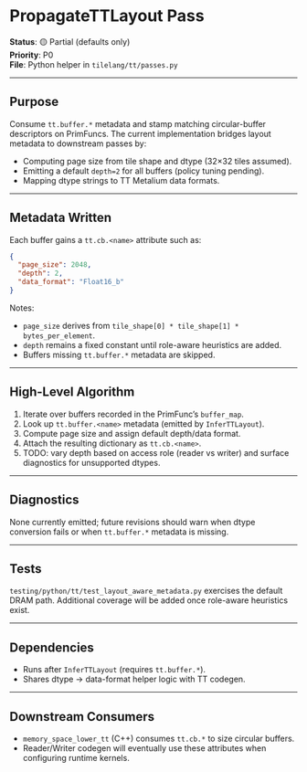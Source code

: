 # PropagateTTLayout Pass

**Status**: 🟡 Partial (defaults only)  
**Priority**: P0  
**File**: Python helper in `tilelang/tt/passes.py`

---

## Purpose

Consume `tt.buffer.*` metadata and stamp matching circular-buffer descriptors on
PrimFuncs. The current implementation bridges layout metadata to downstream
passes by:

- Computing page size from tile shape and dtype (32×32 tiles assumed).
- Emitting a default `depth=2` for all buffers (policy tuning pending).
- Mapping dtype strings to TT Metalium data formats.

---

## Metadata Written

Each buffer gains a `tt.cb.<name>` attribute such as:

```json
{
  "page_size": 2048,
  "depth": 2,
  "data_format": "Float16_b"
}
```

Notes:
- `page_size` derives from `tile_shape[0] * tile_shape[1] * bytes_per_element`.
- `depth` remains a fixed constant until role-aware heuristics are added.
- Buffers missing `tt.buffer.*` metadata are skipped.

---

## High-Level Algorithm

1. Iterate over buffers recorded in the PrimFunc’s `buffer_map`.
2. Look up `tt.buffer.<name>` metadata (emitted by `InferTTLayout`).
3. Compute page size and assign default depth/data format.
4. Attach the resulting dictionary as `tt.cb.<name>`.
5. TODO: vary depth based on access role (reader vs writer) and surface
   diagnostics for unsupported dtypes.

---

## Diagnostics

None currently emitted; future revisions should warn when dtype conversion
fails or when `tt.buffer.*` metadata is missing.

---

## Tests

`testing/python/tt/test_layout_aware_metadata.py` exercises the default DRAM
path. Additional coverage will be added once role-aware heuristics exist.

---

## Dependencies

- Runs after `InferTTLayout` (requires `tt.buffer.*`).
- Shares dtype → data-format helper logic with TT codegen.

---

## Downstream Consumers

- `memory_space_lower_tt` (C++) consumes `tt.cb.*` to size circular buffers.
- Reader/Writer codegen will eventually use these attributes when configuring
  runtime kernels.
